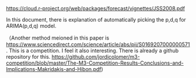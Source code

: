 https://cloud.r-project.org/web/packages/forecast/vignettes/JSS2008.pdf

In this document, there is explanation of automatically picking the p,d,q for ARIMA(p,d,q) model.

（Another method meioned in this paper is https://www.sciencedirect.com/science/article/abs/pii/S0169207000000571. This is a competition. I feel it also interesting. There is already a github repository for this. https://github.com/jordicolomer/m3-competition/blob/master/The-M3-Competition-Results-Conclusions-and-Implications-Makridakis-and-Hibon.pdf)





